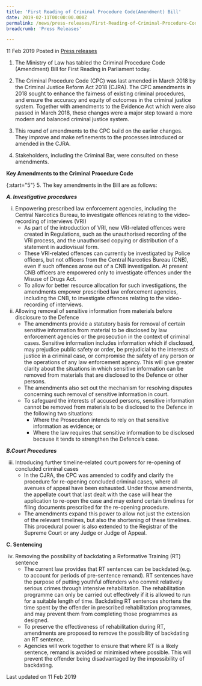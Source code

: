 ```yaml
---
title: 'First Reading of Criminal Procedure Code(Amendment) Bill'
date: 2019-02-11T00:00:00.000Z
permalink: /news/press-releases/First-Reading-of-Criminal-Procedure-Code-Amendment-Bill
breadcrumb: 'Press Releases'

---
```


11 Feb 2019 Posted in [Press releases](/news/press-releases)

1. The Ministry of Law has tabled the Criminal Procedure Code (Amendment) Bill for First Reading in Parliament today.  
 
2. The Criminal Procedure Code (CPC) was last amended in March 2018 by the Criminal Justice Reform Act 2018 (CJRA). The CPC amendments in 2018 sought to enhance the fairness of existing criminal procedures, and ensure the accuracy and equity of outcomes in the criminal justice system. Together with amendments to the Evidence Act which were also passed in March 2018, these changes were a major step toward a more modern and balanced criminal justice system.  
 
3. This round of amendments to the CPC build on the earlier changes. They improve and make refinements to the processes introduced or amended in the CJRA.  
 
4. Stakeholders, including the Criminal Bar, were consulted on these amendments.

**Key Amendments to the Criminal Procedure Code**
  
{:start="5"}
5. The key amendments in the Bill are as follows:

***A. Investigative procedures***

<ol style="list-style-type: lower-roman;">
<li>Empowering prescribed law enforcement agencies, including the Central Narcotics Bureau, to investigate offences relating to the video-recording of interviews (VRI) 

<ul>
<li>As part of the introduction of VRI, new VRI-related offences were created in Regulations, such as the unauthorised recording of the VRI process, and the unauthorised copying or distribution of a statement in audiovisual form. </li>

<li>These VRI-related offences can currently be investigated by Police officers, but not officers from the Central Narcotics Bureau (CNB), even if such offences arose out of a CNB investigation. At present CNB officers are empowered only to investigate offences under the Misuse of Drugs Act.</li>

<li>To allow for better resource allocation for such investigations, the amendments empower prescribed law enforcement agencies, including the CNB, to investigate offences relating to the video-recording of interviews.</li>


</ul>

</li>

<li>Allowing removal of sensitive information from materials before disclosure to the Defence

<ul>
<li>The amendments provide a statutory basis for removal of certain sensitive information from material to be disclosed by law enforcement agencies or the prosecution in the context of criminal cases. Sensitive information includes information which if disclosed, may prejudice public safety or order, be prejudicial to the interests of justice in a criminal case, or compromise the safety of any person or the operations of any law enforcement agency. This will give greater clarity about the situations in which sensitive information can be removed from materials that are disclosed to the Defence or other persons.</li>

<li>The amendments also set out the mechanism for resolving disputes concerning such removal of sensitive information in court.</li>

<li>To safeguard the interests of accused persons, sensitive information cannot be removed from materials to be disclosed to the Defence in the following two situations:

<ul>
<li>Where the Prosecution intends to rely on that sensitive information as evidence; or</li>
<li>Where the law requires that sensitive information to be disclosed because it tends to strengthen the Defence’s case.</li>
</ul>

</li>

</ul>
</li>




</ol>

***B.Court Procedures***

<ol start="3" style="list-style-type: lower-roman;" >
<li>Introducing further timeline-related court powers for re-opening of concluded criminal cases

<ul>
<li>In the CJRA, the CPC was amended to codify and clarify the procedure for re-opening concluded criminal cases, where all avenues of appeal have been exhausted. Under those amendments, the appellate court that last dealt with the case will hear the application to re-open the case and may extend certain timelines for filing documents prescribed for the re-opening procedure.</li>

<li>The amendments expand this power to allow not just the extension of the relevant timelines, but also the shortening of these timelines. This procedural power is also extended to the Registrar of the Supreme Court or any Judge or Judge of Appeal.</li>
</ul>
</li>
</ol>

**C. Sentencing**

<ol start="4"  style="list-style-type: lower-roman;">
<li>Removing the possibility of backdating a Reformative Training (RT) sentence

<ul>
<li>The current law provides that RT sentences can be backdated (e.g. to account for periods of pre-sentence remand). RT sentences have the purpose of putting youthful offenders who commit relatively serious crimes through intensive rehabilitation. The rehabilitation programme can only be carried out effectively if it is allowed to run for a suitable length of time. Backdating RT sentences shortens the time spent by the offender in prescribed rehabilitation programmes, and may prevent them from completing those programmes as designed. </li>

<li>To preserve the effectiveness of rehabilitation during RT, amendments are proposed to remove the possibility of backdating an RT sentence.</li>

<li>Agencies will work together to ensure that where RT is a likely sentence, remand is avoided or minimised where possible. This will prevent the offender being disadvantaged by the impossibility of backdating.</li>

</ul>
</li>

</ol>






<p class="right-side-updated">Last updated on 11 Feb 2019</p>
